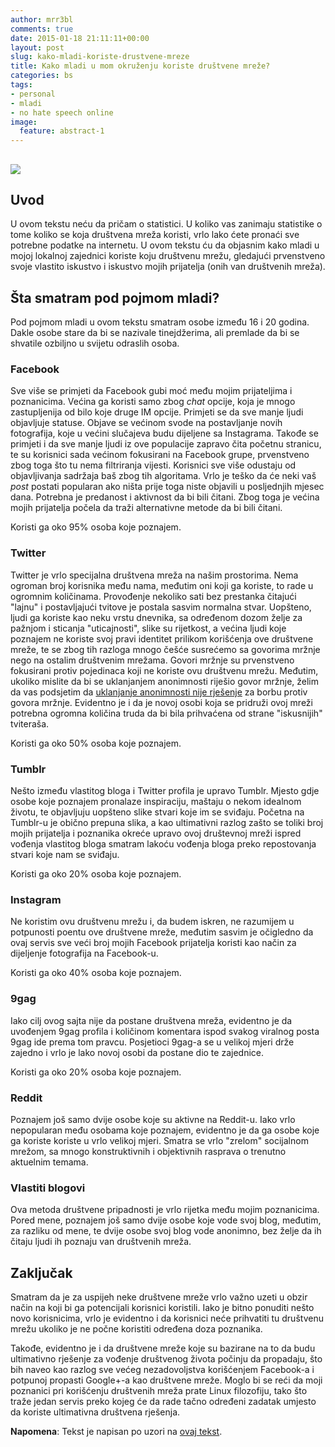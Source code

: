 ```yaml
---
author: mrr3bl
comments: true
date: 2015-01-18 21:11:11+00:00
layout: post
slug: kako-mladi-koriste-drustvene-mreze
title: Kako mladi u mom okruženju koriste društvene mreže?
categories: bs
tags:
- personal
- mladi
- no hate speech online
image:
  feature: abstract-1
---
```


## ![](http://www.cognitivebrands.com/CreativeIntelligence/wp-content/uploads/2014/08/SocialNetworksDepositphotos_13876565_xs-1.jpg)

## Uvod

U ovom tekstu neću da pričam o statistici. U koliko vas zanimaju statistike o tome koliko se koja društvena mreža koristi, vrlo lako ćete pronaći sve potrebne podatke na internetu. U ovom tekstu ću da objasnim kako mladi u mojoj lokalnoj zajednici koriste koju društvenu mrežu, gledajući prvenstveno svoje vlastito iskustvo i iskustvo mojih prijatelja (onih van društvenih mreža).

## Šta smatram pod pojmom mladi?


Pod pojmom mladi u ovom tekstu smatram osobe između 16 i 20 godina. Dakle osobe stare da bi se nazivale tinejdžerima, ali premlade da bi se shvatile ozbiljno u svijetu odraslih osoba.

### Facebook

Sve više se primjeti da Facebook gubi moć među mojim prijateljima i poznanicima. Većina ga koristi samo zbog _chat_ opcije, koja je mnogo zastupljenija od bilo koje druge IM opcije. Primjeti se da sve manje ljudi objavljuje statuse. Objave se većinom svode na postavljanje novih fotografija, koje u većini slučajeva budu dijeljene sa Instagrama. Takođe se primjeti i da sve manje ljudi iz ove populacije zapravo čita početnu stranicu, te su korisnici sada većinom fokusirani na Facebook grupe, prvenstveno zbog toga što tu nema filtriranja vijesti. Korisnici sve više odustaju od objavljivanja sadržaja baš zbog tih algoritama. Vrlo je teško da će neki vaš _post_ postati popularan ako ništa prije toga niste objavili u posljednjih mjesec dana. Potrebna je predanost i aktivnost da bi bili čitani. Zbog toga je većina mojih prijatelja počela da traži alternativne metode da bi bili čitani.

Koristi ga oko 95% osoba koje poznajem.


### Twitter


Twitter je vrlo specijalna društvena mreža na našim prostorima. Nema ogroman broj korisnika među nama, međutim oni koji ga koriste, to rade u ogromnim količinama. Provođenje nekoliko sati bez prestanka čitajući "lajnu" i postavljajući tvitove je postala sasvim normalna stvar. Uopšteno, ljudi ga koriste kao neku vrstu dnevnika, sa određenom dozom želje za pažnjom i sticanja "uticajnosti", slike su rijetkost, a većina ljudi koje poznajem ne koriste svoj pravi identitet prilikom korišćenja ove društvene mreže, te se zbog tih razloga mnogo češće susrećemo sa govorima mržnje nego na ostalim društvenim mrežama. Govori mržnje su prvenstveno fokusirani protiv pojedinaca koji ne koriste ovu društvenu mrežu. Međutim, ukoliko mislite da bi se uklanjanjem anonimnosti riješio govor mržnje, želim da vas podsjetim da [uklanjanje anonimnosti nije rješenje](https://aleksandartodorovic.wordpress.com/2014/12/04/anonimnost-nije-rjesenje/) za borbu protiv govora mržnje. Evidentno je i da je novoj osobi koja se pridruži ovoj mreži potrebna ogromna količina truda da bi bila prihvaćena od strane "iskusnijih" tviteraša.

Koristi ga oko 50% osoba koje poznajem.


### Tumblr


Nešto između vlastitog bloga i Twitter profila je upravo Tumblr. Mjesto gdje osobe koje poznajem pronalaze inspiraciju, maštaju o nekom idealnom životu, te objavljuju uopšteno slike stvari koje im se sviđaju. Početna na Tumblr-u je obično prepuna slika, a kao ultimativni razlog zašto se toliki broj mojih prijatelja i poznanika okreće upravo ovoj društevnoj mreži ispred vođenja vlastitog bloga smatram lakoću vođenja bloga preko repostovanja stvari koje nam se sviđaju.

Koristi ga oko 20% osoba koje poznajem.


### Instagram


Ne koristim ovu društvenu mrežu i, da budem iskren, ne razumijem u potpunosti poentu ove društvene mreže, međutim sasvim je očigledno da ovaj servis sve veći broj mojih Facebook prijatelja koristi kao način za dijeljenje fotografija na Facebook-u.

Koristi ga oko 40% osoba koje poznajem.


### 9gag


Iako cilj ovog sajta nije da postane društvena mreža, evidentno je da uvođenjem 9gag profila i količinom komentara ispod svakog viralnog posta 9gag ide prema tom pravcu. Posjetioci 9gag-a se u velikoj mjeri drže zajedno i vrlo je lako novoj osobi da postane dio te zajednice.

Koristi ga oko 20% osoba koje poznajem.


### Reddit


Poznajem još samo dvije osobe koje su aktivne na Reddit-u. Iako vrlo nepopularan među osobama koje poznajem, evidentno je da ga osobe koje ga koriste koriste u vrlo velikoj mjeri. Smatra se vrlo "zrelom" socijalnom mrežom, sa mnogo konstruktivnih i objektivnih rasprava o trenutno aktuelnim temama.


### Vlastiti blogovi


Ova metoda društvene pripadnosti je vrlo rijetka među mojim poznanicima. Pored mene, poznajem još samo dvije osobe koje vode svoj blog, međutim, za razliku od mene, te dvije osobe svoj blog vode anonimno, bez želje da ih čitaju ljudi ih poznaju van društvenih mreža.


## Zaključak


Smatram da je za uspijeh neke društvene mreže vrlo važno uzeti u obzir način na koji bi ga potencijali korisnici koristili. Iako je bitno ponuditi nešto novo korisnicima, vrlo je evidentno i da korisnici neće prihvatiti tu društvenu mrežu ukoliko je ne počne koristiti određena doza poznanika.

Takođe, evidentno je i da društvene mreže koje su bazirane na to da budu ultimativno rješenje za vođenje društvenog života počinju da propadaju, što bih naveo kao razlog sve većeg nezadovoljstva korišćenjem Facebook-a i potpunoj propasti Google+-a kao društvene mreže. Moglo bi se reći da moji poznanici pri korišćenju društvenih mreža prate Linux filozofiju, tako što traže jedan servis preko kojeg će da rade tačno određeni zadatak umjesto da koriste ultimativna društvena rješenja.

**Napomena**: Tekst je napisan po uzori na [ovaj tekst](https://medium.com/backchannel/a-teenagers-view-on-social-media-1df945c09ac6).
